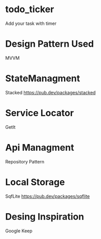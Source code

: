 # todo_ticker
  Add your task with timer
# Design Pattern Used
MVVM

# StateManagment
Stacked
https://pub.dev/packages/stacked

# Service Locator
GetIt

# Api Managment
Repository Pattern

# Local Storage
SqfLite
https://pub.dev/packages/sqflite

# Desing Inspiration
Google Keep


